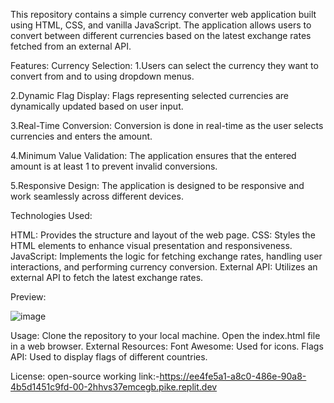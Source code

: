 This repository contains a simple currency converter web application built using HTML, CSS, and vanilla JavaScript. 
The application allows users to convert between different currencies based on the latest exchange rates fetched from an external API.

Features:
Currency Selection: 
1.Users can select the currency they want to convert from and to using dropdown menus.

2.Dynamic Flag Display: Flags representing selected currencies are dynamically updated based on user input.

3.Real-Time Conversion: Conversion is done in real-time as the user selects currencies and enters the amount.

4.Minimum Value Validation: The application ensures that the entered amount is at least 1 to prevent invalid conversions.

5.Responsive Design: The application is designed to be responsive and work seamlessly across different devices.

Technologies Used:

HTML: Provides the structure and layout of the web page.
CSS: Styles the HTML elements to enhance visual presentation and responsiveness.
JavaScript: Implements the logic for fetching exchange rates, handling user interactions, and performing currency conversion.
External API: Utilizes an external API to fetch the latest exchange rates.

Preview:

![image](https://github.com/kushal9094/currencyconvertor/assets/170698082/1751ce01-3cd0-4dcd-a502-2b27d7dcd4da)

Usage:
Clone the repository to your local machine.
Open the index.html file in a web browser.
External Resources:
Font Awesome: Used for icons.
Flags API: Used to display flags of different countries.

License:
open-source
working link:-https://ee4fe5a1-a8c0-486e-90a8-4b5d1451c9fd-00-2hhvs37emcegb.pike.replit.dev
